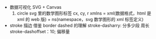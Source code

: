 - 数据可视化
    SVG + Canvas
    1. circle svg 里的数学图形标签
        cx, cy, r
        xmlns = xml(数据格式，html 是 xml 的 web 版) + ns(namespace，svg 数学图形的 xml 标签定义)
- stroke 描边
    借鉴 border dashed 的理解
    stroke-dasharry: 分多少段 周长
    stroke-dashoffset：10; 偏移量